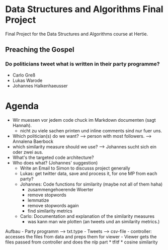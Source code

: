 # Data Structures and Algorithms Final Project
Final Project for the Data Structures and Algorithms course at Hertie. 

## Preaching the Gospel 
### Do politicians tweet what is written in their party programme?

* Carlo Greß 
* Lukas Warode  
* Johannes Halkenhaeusser



# Agenda
* Wir muessen vor jedem code chuck im Markdown documenten (sagt Hannah).
    * nicht zu viele sachen printen und inline comments sind nur fuer uns. 
* Which politician(s) do we want?
--> person with most followers. 
--> Annalena Baerbock 
* which similarity measure should we use?
--> Johannes sucht sich ein oder zwei aus.  
* What's the targeted code architecture?
* Who does what? (Johannes' suggestion)
    * Write an Email to Simon to discusss project generally
    * Lukas: get twitter data, save and process it, for one MP from each party?
    * Johannes: Code functions for similarity (maybe not all of them haha)
        - zusammengehoerende Woerter
        - remove stopwords
        - lemmatize
        - remove stopwords again
        - find similarity metrics
    * Carlo: Documentation and explanation of the similarity measures
        - was kann man wie plotten (an tweets und an similarity metrics.)

Aufbau
    - Party programm --> txt.type
    - Tweets --> csv-file
    - controller: accesses the files from data and preps them for viewer
    - Viewer gets the files passed from controller and does the nlp part 
        * tfitf
        * cosine similarity 